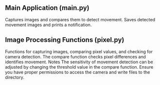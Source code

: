## Main Application (main.py)
Captures images and compares them to detect movement.
Saves detected movement images and prints a notification.

## Image Processing Functions (pixel.py)
Functions for capturing images, comparing pixel values, and checking for camera detection.
The compare function checks pixel differences and identifies movement.
Notes
The sensitivity of movement detection can be adjusted by changing the threshold value in the compare function.
Ensure you have proper permissions to access the camera and write files to the directory.
